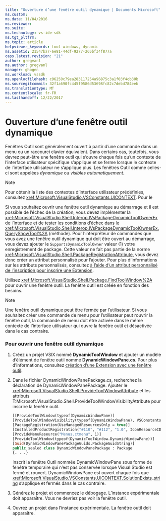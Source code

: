 ```yaml
---
title: "Ouverture d’une fenêtre outil dynamique | Documents Microsoft"
ms.custom: 
ms.date: 11/04/2016
ms.reviewer: 
ms.suite: 
ms.technology: vs-ide-sdk
ms.tgt_pltfrm: 
ms.topic: article
helpviewer_keywords: tool windows, dynamic
ms.assetid: 21547ba7-6e81-44df-9277-265bf34f877a
caps.latest.revision: "21"
author: gregvanl
ms.author: gregvanl
manager: ghogen
ms.workload: vssdk
ms.openlocfilehash: c96250c79ea283117254a96875c3a1f03f4cb30b
ms.sourcegitcommit: 32f1a690fc445f9586d53698fc82c7debd784eeb
ms.translationtype: MT
ms.contentlocale: fr-FR
ms.lasthandoff: 12/22/2017
---
```

# <a name="opening-a-dynamic-tool-window"></a>Ouverture d’une fenêtre outil dynamique
Fenêtres Outil sont généralement ouvert à partir d’une commande dans un menu ou un raccourci clavier équivalent. Dans certains cas, toutefois, vous devrez peut-être une fenêtre outil qui s’ouvre chaque fois qu’un contexte de l’interface utilisateur spécifique s’applique et se ferme lorsque le contexte de l’interface utilisateur ne s’applique plus. Les fenêtres Outil comme celles-ci sont appelées *dynamique* ou *visibles automatiquement*.  
  
> [!NOTE]
>  Pour obtenir la liste des contextes d’interface utilisateur prédéfinies, consultez <xref:Microsoft.VisualStudio.VSConstants.UICONTEXT>. Pour le  
  
 Si vous souhaitez ouvrir une fenêtre outil dynamique au démarrage et il est possible de l’échec de la création, vous devez implémenter la <xref:Microsoft.VisualStudio.Shell.Interop.IVsPackageDynamicToolOwnerEx> de l’interface et de tester les conditions d’échec dans le <xref:Microsoft.VisualStudio.Shell.Interop.IVsPackageDynamicToolOwnerEx.QueryShowTool%2A> (méthode). Pour l’interpréteur de commandes que vous avez une fenêtre outil dynamique qui doit être ouvert au démarrage, vous devez ajouter le `SupportsDynamicToolOwner` valeur (1) votre enregistrement de package. Cette valeur ne fait pas partie de la norme <xref:Microsoft.VisualStudio.Shell.PackageRegistrationAttribute>, vous devez donc créer un attribut personnalisé pour l’ajouter. Pour plus d’informations sur les attributs personnalisés, consultez [à l’aide d’un attribut personnalisé de l’inscription pour inscrire une Extension](../extensibility/registering-and-unregistering-vspackages.md#using-a-custom-registration-attribute-to-register-an-extension).  
  
 Utilisez <xref:Microsoft.VisualStudio.Shell.Package.FindToolWindow%2A> pour ouvrir une fenêtre outil. La fenêtre outil est créée en fonction des besoins.  
  
> [!NOTE]
>  Une fenêtre outil dynamique peut être fermée par l’utilisateur. Si vous souhaitez créer une commande de menu pour l’utilisateur peut rouvrir la fenêtre outil, la commande de menu doit être activée dans le même contexte de l’interface utilisateur qui ouvre la fenêtre outil et désactivée dans le cas contraire.  
  
### <a name="to-open-a-dynamic-tool-window"></a>Pour ouvrir une fenêtre outil dynamique  
  
1.  Créez un projet VSIX nommé **DynamicToolWindow** et ajouter un modèle d’élément de fenêtre outil nommé **DynamicWindowPane.cs**. Pour plus d’informations, consultez [création d’une Extension avec une fenêtre outil](../extensibility/creating-an-extension-with-a-tool-window.md).  
  
2.  Dans le fichier DynamicWindowPanePackage.cs, recherchez la déclaration de DynamicWindowPanePackage. Ajouter le <xref:Microsoft.VisualStudio.Shell.ProvideToolWindowAttribute> et les attributs T:Microsoft.VisualStudio.Shell.ProvideToolWindowVisibilityAttribute pour inscrire la fenêtre outil.  
  
    ```vb  
    [[ProvideToolWindow(typeof(DynamicWindowPane)]  
    [ProvideToolWindowVisibility(typeof(DynamicWindowPane), VSConstants.UICONTEXT.SolutionExists_string)]  
    [PackageRegistration(UseManagedResourcesOnly = true)]  
    [InstalledProductRegistration("#110", "#112", "1.0", IconResourceID = 400)] // Info on this package for Help/About  
    [ProvideMenuResource("Menus.ctmenu", 1)]  
    [ProvideToolWindow(typeof(DynamicToolWindow.DynamicWindowPane))]  
    [Guid(DynamicWindowPanePackageGuids.PackageGuidString)]  
    public sealed class DynamicWindowPanePackage : Package  
    {. . .}  
    ```  
  
     Inscrit la fenêtre Outil nommée DynamicWindowPane sous forme de fenêtre temporaire qui n’est pas conservée lorsque Visual Studio est fermé et rouvert. DynamicWindowPane est ouvert chaque fois que <xref:Microsoft.VisualStudio.VSConstants.UICONTEXT.SolutionExists_string> s’applique et fermés dans le cas contraire.  
  
3.  Générez le projet et commencez le débogage. L’instance expérimentale doit apparaître. Vous ne devriez pas voir la fenêtre outil.  
  
4.  Ouvrez un projet dans l’instance expérimentale. La fenêtre outil doit apparaître.